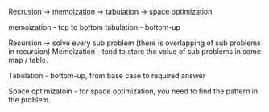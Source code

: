 Recrusion -> memoization -> tabulation -> space optimization

memoization - top to bottom
tabulation - bottom-up 

Recursion -> solve every sub problem 
(there is overlapping of sub problems in recursion)
Memoization - tend to store the value of sub problems in some map / table.

Tabulation - bottom-up, from base case to required answer

Space optimizatoin - for space optimization, you need to find the pattern in the problem.